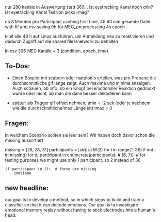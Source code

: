 nur 280 kanäle in Auswertung statt 360... ist eyetracking Kanal noch drin?
Ist eyetracking Kanal Teil von picks=meg?

ca 8 Minuten pro Participant caching first time, 4h 40 min gesamte Datei with fif and csv saving
9h für MEG_preprocessing 4s epoch

kinit alle 48 h auf Linux ausführen, um Anmeldung neu zu reaktivieren und dadurch Zugriff auf die shared files/network zu behalten

in csv 306 MEG Kanäle + 3 (condition, epoch, time)

## To-Dos:

- Einen Boxplot mit seaborn oder matplotlib ertellen, was pro Proband die durchschnittliche gif länge zeigt. Auch maxima und minima anzeigen. Auch schauen, ob Info, ob ein Knopf bei emotionaler Reaktion gedrückt wurde oder nicht, ob man die dann besser dekodieren kann
    
- später: als Trigger gif offset nehmen, tmin = -2 sek (oder je nachdem wie die durchschnittliche/max Länge ist) tmax = 0


## Fragen:
in welchem Scenario sollten sie leer sein? Wir haben doch davor schon die missing aussortiert

missing = [25, 28, 31]
participants = [str(i).zfill(2) for i in range(1, 36) if not i in missing]
for p, participant in enumerate(participants):  # (6, 7)]: # for testing purposes we might use only 1 participant, so 2 instead of 36

    if participant in ():  # these are missing
        continue



## new headline:
 our goal is to develop a method, so in which steps to build and train a classifier so that it can decode emotions.
Our goal is to investigate emotional memory replay without having to stick electrodes into a human's head.










